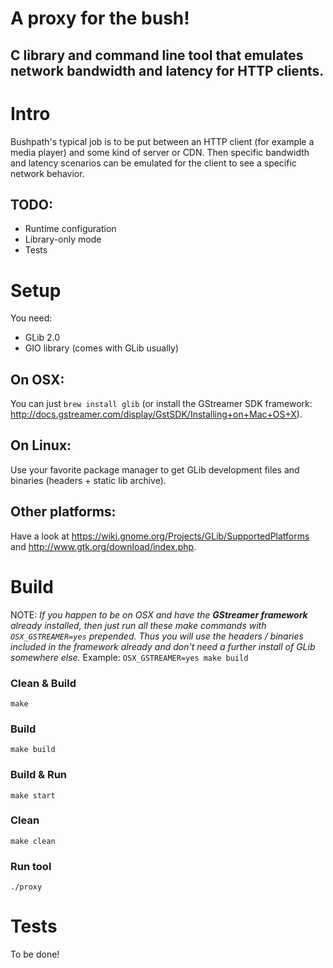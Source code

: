 # A proxy for the bush! 

## C library and command line tool that emulates network bandwidth and latency for HTTP clients.

# Intro

Bushpath's typical job is to be put between an HTTP client (for example a media player) and some kind of server or CDN. Then specific bandwidth and latency scenarios can be emulated for the client to see a specific network behavior.

## TODO:
- Runtime configuration
- Library-only mode
- Tests

# Setup

You need:

+ GLib 2.0
+ GIO library (comes with GLib usually)

## On OSX:

You can just `brew install glib` (or install the GStreamer SDK framework: http://docs.gstreamer.com/display/GstSDK/Installing+on+Mac+OS+X).

## On Linux:

Use your favorite package manager to get GLib development files and binaries (headers + static lib archive).

## Other platforms:

Have a look at https://wiki.gnome.org/Projects/GLib/SupportedPlatforms 
and http://www.gtk.org/download/index.php.

# Build

NOTE: _If you happen to be on OSX and have the **GStreamer framework** already installed, 
      then just run all these make commands with `OSX_GSTREAMER=yes` prepended.
      Thus you will use the headers / binaries included in the framework already 
      and don't need a further install of GLib somewhere else._ Example: 
      ```
      OSX_GSTREAMER=yes make build
      ```

### Clean & Build

```
make
```

### Build

```
make build
```

### Build & Run

```
make start
```

### Clean

```
make clean
```

### Run tool

```
./proxy
```

# Tests

To be done!


